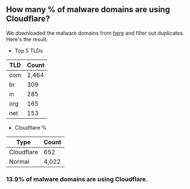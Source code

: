 ## How many % of malware domains are using Cloudflare?


We downloaded the malware domains from [here](https://urlhaus.abuse.ch) and filter out duplicates.
Here's the result.


[//]: # (start replacement)


- Top 5 TLDs

| TLD | Count |
| --- | --- |
| com | 2,464 |
| br | 309 |
| in | 285 |
| org | 165 |
| net | 153 |


- Cloudflare %

| Type | Count |
| --- | --- |
| Cloudflare | 652 |
| Normal | 4,022 |


### 13.9% of malware domains are using Cloudflare.